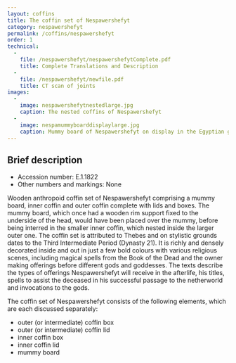 ```yaml
---
layout: coffins
title: The coffin set of Nespawershefyt
category: nespawershefyt
permalink: /coffins/nespawershefyt
order: 1
technical:
  - 
    file: /nespawershefyt/nespawershefytComplete.pdf
    title: Complete Translations and Description
  - 
    file: /nespawershefyt/newfile.pdf
    title: CT scan of joints
images:
  - 
    image: nespawershefytnestedlarge.jpg
    caption: The nested coffins of Nespawershefyt
  - 
    image: nespamummyboarddisplaylarge.jpg
    caption: Mummy board of Nespawershefyt on display in the Egyptian galleries at the Fitzwilliam Museum.
---
```


## Brief description

* Accession number: E.1.1822
* Other numbers and markings: None

Wooden anthropoid coffin set of Nespawershefyt comprising a mummy board, inner coffin and outer coffin complete with lids
and boxes. The mummy board, which once had a wooden rim support fixed to the underside of the head, would have been placed
over the mummy, before being interred in the smaller inner coffin, which nested inside the larger outer one. The coffin
set is attributed to Thebes and on stylistic grounds dates to the Third Intermediate Period (Dynasty 21). It is richly
and densely decorated inside and out in just a few bold colours with various religious scenes, including magical spells
from the Book of the Dead and the owner making offerings before different gods and goddesses. The texts describe the
types of offerings Nespawershefyt will receive in the afterlife, his titles, spells to assist the deceased in his successful passage to the netherworld and invocations to the gods.

The coffin set of Nespawershefyt consists of the following elements, which are each discussed separately:

* outer (or intermediate) coffin box
* outer (or intermediate) coffin lid
* inner coffin box
* inner coffin lid
* mummy board
